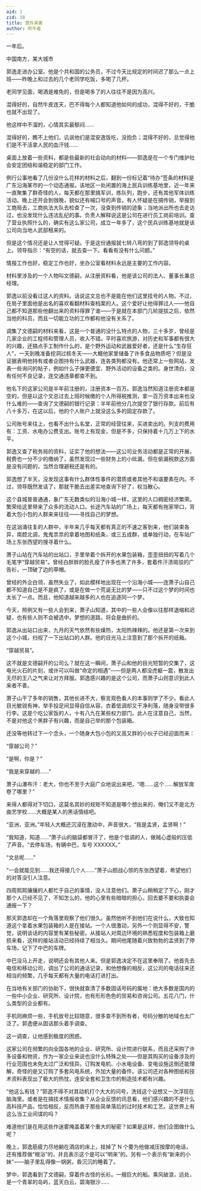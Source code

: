 ```yaml
---
aid: 1
zid: 38
title: 意外来客
author: 吹牛者
---
```


一年后。

中国南方，某大城市

郭逸走进办公室。他是个共和国的公务员，不过今天比规定的时间迟了那么一点上班——昨晚上和过去的几个老同学吃饭，多喝了几杯。

老同学见面，喝酒是难免的，但是喝多了的人往往不是因为高兴。

混得好的，自然牛皮连天，巴不得每个人都知道他如何的成功，混得不好的，干脆也就不出现了。

他这样中不溜的，心情其实最郁闷……

混得好的，瞧不上他们，讥讽他们是混安逸饭吃，没抱负；混得不好的，总觉得他们是不干活拿人民的血汗钱……

桌面上放着一些资料，都是些最新的社会动向的材料——郭逸是在一个专门维护社会安定团结和谐稳定的部门工作。

例行公事地看了几份没什么花样的材料之后，翻到一份标记着“待办”签条的材料是广东沿海某市的一个动态通报。该地区一处闲置的海上民兵训练基地里，近一年来一直聚集了群奇怪的人，每天都在那里搞军训，练队列，跑步，还有其他军体训练活动。晚上还开会到很晚，貌似还有喊口号的声音。有人怀疑是在搞传销，举报到工商局去，工商执法大队去检查了一次，没查到传销的迹象；当地派出所也去走访过，也没发现什么违法乱纪的事。负责人解释说这是公司在进行员工岗前培训。查了营业执照什么的，确实有这么家公司，成立一年多了，这个民兵训练基地就是该公司向当地人武部租来的。

但是这个情况还是让人觉得可疑。于是这份通报就七转八弯的到了郭逸领导的桌上。领导指示：“有空的话，就去查一下。看看有没有什么问题。”

情报工作也好，稳定工作也好，坐办公室看材料永远是主要的工作内容。

材料里涉及的一个人物叫文德嗣，从注册资料看，他是该公司的法人、董事长兼总经理。

郭逸以前没看过这人的资料。话说这文总也不是能在他们这里挂号的人物。不过，在局子里面他是出名的喜欢看翻材料查档案的人。这个爱好让他得罪过人——他自己都不知道那些他翻出来的资料得罪了谁——于是就在本部门几轮提拔之后，依然当他的科员，而且一切能立功的工作都和他没有关系了。

调集了文德嗣的材料来看，这是一个普通的没什么特点的人物，三十多岁，曾经是几家企业的工程师和管理人员，收入不错。平时喜欢旅游，对历史和军事都有很大的兴趣，还搞点手工制作什么的，是个野外运动和武器爱好者，还是什么“生存狂人”，一天到晚准备挖洞过核冬天——大概他家里储备了许多食品物质吧？但是没证据表明他持有或者企图持有什么武器，连各类狗都没有。他还常上一些网站，发表一些询问的帖子，例如什么子弹更便宜、野外活动的设备之类的。身世清白，没有任何不良记录，连交通违章都查不到。

他名下的这家公司是半年前注册的，注册资本一百万。郭逸当然知道注册资本都是空的，但是以这个文总过去上班时候缴的个人所得税推测，拿一百万资本出来也没什么难的——查询了文德嗣的银行记录：半年前他分几次提空了银行存款。前后有八十多万，在这以后，他的个人账户上就没这么多的固定存款了。

公司账号来往上，也看不出什么名堂，正常的经营往来，买进卖出的。列支的费用有：工资、水电办公费支出。账号上有现金，但是不多，只保持着十几万上下的水平。

郭逸又查了税务局的资料，证实了他的想法——这公司业务活动都是正常的开展，税费也一分不少的缴纳了，虽然发现过一些财务上的小纰漏，但在偷漏税款这方面是没有问题的，当然合理避税还是有的。

郭逸想了半天，没发现这事有什么群体性事件的潜质或者其他不和谐要素在内。不过，领导既然发话了，那就干脆去出差实地查询下好了，权当散心。

这个县城普普通通，象广东无数类似的沿海小城一样，这里的人口稠密经济繁荣。繁荣给这里带来了众多的流动人口。长途汽车站的广场上，每天都有拖家带口，背着大包小包的人群来来往往——寻找自己的梦想。

在这汹涌往复的人群中，半年来几乎每天都有真正的不速之客到来，他们装束各异，南腔北调，鬼鬼祟祟的拿着地图和纸条，或三五成群，或单独行动，在车站广场上东张西望的搜寻着什么。

萧子山站在汽车站的出站口，手里举着个拆开的水果包装箱，歪歪扭扭的写着几个毛笔字“穿越贸易”。曾经白胖胖的脸孔瘦了许多也黑了许多，套着件汗渍斑驳的广告衫，一顶破了边的草帽。

曾经的外企白领，虽然失业了，如此模样地出现在一个沿海小城——连萧子山自己都不知道自己是不是疯了，或是在做一个荒诞无比的梦——只不过这个梦的时间也太长了一点。而且，他知道越来越多的人也在追逐同一个梦。

今天，照例又有一些人会到来，萧子山知道，其中的一些人会像以往那样退缩和迟疑，也有些人则不会被选中。梦想的道路，将会是曲折的。

郭逸从出站口出来，九月的天气依然有些燥热，太阳热辣辣的。他还是第一次来到这个小城，扫视了一下出站口的人群。他的目光马上注意到了那个拆开的纸箱。

“穿越贸易”。

这不就是文德嗣开的公司么？就在这一瞬间，萧子山和他的目光短暂的交集了，这电光火石的片刻，或许可以叫做“命定的相遇”——但是两人都没虎躯一震，散发出无尽的王八之气来让对方拜服。郭逸感兴趣的是这个公司，而萧子山则意识到此人来者不善。

萧子山干了多年的销售，其他长进不大，察言观色看人的本事则学了不少。看此人目光敏锐有神，举手投足间显得自信从容，衣着低调却又干净利落，随身没带很多行李。这是个吃公家饭的人，十有八九在某些权力部门。此人在注意自己，当然，不是对他这个黑胖子有兴趣，而是自己举的那个包装箱。

还没等他转过下一个念头，一个随身大包小包的又高又胖的小伙子已经迎面而来：

“穿越公司？”

“是啊，你是？”

“我是来穿越的……”

萧子山瀑布汗：老大，你也不至于大庭广众地说出来吧，“嗯……这个……解放军席卷了哪里？”

来得人都得对下切口，这莫名其妙的规矩不知道是哪个想出来的，俺们又不是北方曲艺学校……大概是某人的黑话情结吧。

“亚洲，亚洲。”年轻人大概还沉浸在激动中，声音很大，“我是孟贤，孟贤啊！”

“我知道，知道……”萧子山的脑袋都冒汗了，他是个低调的人，做贼心虚般的压低了声音。“去停车场，有辆中巴，车号 XXXXXX。”

“文总呢……”

“一会就能见到……我还得接几个人……”萧子山胆战心惊的东张西望着，希望他们的对答没引人注意。

四周熙熙攘攘的人都忙于自己的事情，没人注意他们。萧子山稍稍定了下心，刚才那个人已经不见了，不知怎么的，他的心里有些暗暗的担心，回去要不要和执委会通报一下？

那天郭逸却在一个角落里观察了他们很久。虽然他听不到他们在说什么，大致也知道这个拿着水果包装箱的人是在接站。一个人很激动，另外一个则显得不安，警觉，说明谈话的内容里有某些秘密。从接站人对周边环境的熟悉程度和包装箱上磨损来看，这样的接站活动已经持续了相当久。期间他尾随着兴致勃勃的孟贤到了停车场，记下了中巴的车牌。

中巴没马上开走，说明还会有其他人来。但是郭逸决定不在这里奉陪了。他首先去电信和移动公司，调出了公司的通话记录，和他想像的相反，这公司的电话往来还相当的频繁，几乎每天都有大量的电话打进打出。

在当地有关部门的协助下，很快就查清了多数固话号码的属地：绝大多数是国内的一些中小企业、研究所、设计院，也有形形色色的贸易和咨询公司。五花八门，什么类型的企业都有。

手机则麻烦一些，手机放号比较随意，很多查不到所有者，号码分散的地域也太广泛了。郭逸便从固话那头着手调查。

这一调查，让他感到极度的困惑。

这家公司在频繁的向全国各地的企业、研究所、设计院进行联系，而且还采购了许多设备和物资，作为一家企业来说也没什么特殊之处——但是其购买的设备涉及的行业范围也未免太过广泛和怪异。订购发电机、小水电设备、变电设施这倒还能理解，奇怪的是又订购了多套风电系统，外加大量的备件。该公司还对各种图纸和技术资料表现出了极大的热忱，连安全套和卫生巾的制造技术都有兴趣。

“他这么有钱？”郭逸不得不对其动机打个大大的问号，洗钱这个设想又一次浮现在脑海里。或者是在搞技术情报收集？从企业反馈的讯息看，他们感兴趣的不是什么高科技产品，恰恰相反，反而热衷于那些简单落后的过时技术和工艺。这世界上有这么当工业间谍的吗？

难道他们是在用这些作迷雾掩盖着某个重大的秘密？如果是这样，他们企图做什么呢？

晚上，郭逸筋疲力尽地躺在酒店的床上，挂掉了 N 个要为他做减压按摩的电话，还有推荐做“根浴”的，并且表示这个是可以“明来”的。另有一个表示有“新来的小妹”——脑子里乱得像一锅粥，昏沉沉的睡着了。

梦中，郭逸看到了文德嗣，穿着件古怪的长衫。一艘巨大的船。乘风破浪，远处，是一个青翠的岛屿，蓝天白云，碧海银沙……
